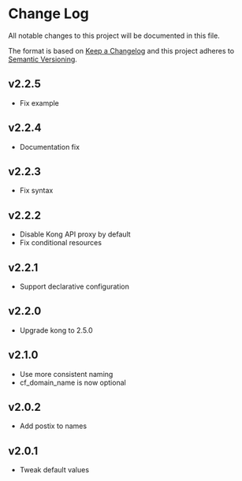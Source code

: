 # Change Log
All notable changes to this project will be documented in this file.

The format is based on [Keep a Changelog](http://keepachangelog.com/)
and this project adheres to [Semantic Versioning](http://semver.org/).
## v2.2.5
- Fix example

## v2.2.4
- Documentation fix

## v2.2.3
- Fix syntax

## v2.2.2
- Disable Kong API proxy by default
- Fix conditional resources

## v2.2.1
- Support declarative configuration

## v2.2.0
- Upgrade kong to 2.5.0

## v2.1.0
- Use more consistent naming
- cf_domain_name is now optional

## v2.0.2
- Add postix to names

## v2.0.1
- Tweak default values
